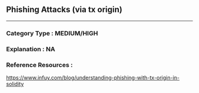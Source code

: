 ##  Phishing Attacks (via tx origin) 


   



---

### **Category Type** : MEDIUM/HIGH


### **Explanation** : NA




### **Reference Resources** : 
  https://www.infuy.com/blog/understanding-phishing-with-tx-origin-in-solidity